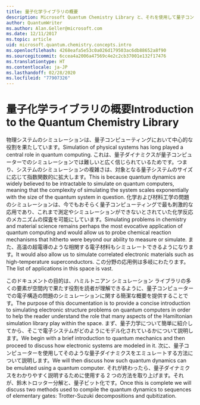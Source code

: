 ```yaml
---
title: 量子化学ライブラリの概要
description: Microsoft Quantum Chemistry Library と、それを使用して量子コンピューターの電子構造問題をシミュレートする方法について説明します。
author: QuantumWriter
ms.author: Alan.Geller@microsoft.com
ms.date: 12/11/2017
ms.topic: article
uid: microsoft.quantum.chemistry.concepts.intro
ms.openlocfilehash: 4268eafa5e53c0a026d179503ac6db88652a8f90
ms.sourcegitcommit: 6ccea4a2006a47569c4e2c2cb37001e132f17476
ms.translationtype: HT
ms.contentlocale: ja-JP
ms.lasthandoff: 02/28/2020
ms.locfileid: "77907326"
---
```

# <a name="introduction-to-the-quantum-chemistry-library"></a><span data-ttu-id="11ef5-103">量子化学ライブラリの概要</span><span class="sxs-lookup"><span data-stu-id="11ef5-103">Introduction to the Quantum Chemistry Library</span></span>

<span data-ttu-id="11ef5-104">物理システムのシミュレーションは、量子コンピューティングにおいて中心的な役割を果たしています。</span><span class="sxs-lookup"><span data-stu-id="11ef5-104">Simulation of physical systems has long played a central role in quantum computing.</span></span>  <span data-ttu-id="11ef5-105">これは、量子ダイナミクスが量子コンピューターでのシミュレーションでは難しいと広く信じられているためです。つまり、システムのシミュレーションの複雑さは、対象となる量子システムのサイズに応じて指数関数的に拡大します。</span><span class="sxs-lookup"><span data-stu-id="11ef5-105">This is because quantum dynamics are widely believed to be intractable to simulate on quantum computers, meaning that the complexity of simulating the system scales exponentially with the size of the quantum system in question.</span></span>  <span data-ttu-id="11ef5-106">化学および材料工学の問題のシミュレーションは、今でもおそらく量子コンピューティングで最も刺激的な応用であり、これまで測定やシミュレーションができないとされていた化学反応のメカニズムの探査を可能にしています。</span><span class="sxs-lookup"><span data-stu-id="11ef5-106">Simulating problems in chemistry and material science remains perhaps the most evocative application of quantum computing and would allow us to probe chemical reaction mechanisms that hitherto were beyond our ability to measure or simulate.</span></span>  <span data-ttu-id="11ef5-107">また、高温の超電導のような相関する電子材料もシミュレートできるようになります。</span><span class="sxs-lookup"><span data-stu-id="11ef5-107">It would also allow us to simulate correlated electronic materials such as high-temperature superconductors.</span></span> <span data-ttu-id="11ef5-108">この分野の応用例は多岐にわたります。</span><span class="sxs-lookup"><span data-stu-id="11ef5-108">The list of applications in this space is vast.</span></span>

<span data-ttu-id="11ef5-109">このドキュメントの目的は、ハミルトニアン シミュレーション ライブラリの多くの要素が空間内で果たす役割を読者が理解できるように、量子コンピューターでの電子構造の問題のシミュレーションに関する簡潔な概要を提供することです。</span><span class="sxs-lookup"><span data-stu-id="11ef5-109">The purpose of this documentation is to provide a concise introduction to simulating electronic structure problems on quantum computers in order to help the reader understand the role that many aspects of the Hamiltonian simulation library play within the space.</span></span>  <span data-ttu-id="11ef5-110">まず、量子力学について簡単に紹介してから、そこで電子システムがどのようにモデル化されているかについて説明します。</span><span class="sxs-lookup"><span data-stu-id="11ef5-110">We begin with a brief introduction to quantum mechanics and then proceed to discuss how electronic systems are modeled in it.</span></span>  <span data-ttu-id="11ef5-111">次に、量子コンピューターを使用してそのような量子ダイナミクスをエミュレートする方法について説明します。</span><span class="sxs-lookup"><span data-stu-id="11ef5-111">We will then discuss how such quantum dynamics can be emulated using a quantum computer.</span></span>  <span data-ttu-id="11ef5-112">それが終わったら、量子ダイナミクスをわかりやすく説明するために使用する 2 つの方法を取り上げます。それが、鈴木トロッター分解と、量子ビット化です。</span><span class="sxs-lookup"><span data-stu-id="11ef5-112">Once this is complete we will discuss two methods used to compile the quantum dynamics to sequences of elementary gates: Trotter-Suzuki decompositions and qubitization.</span></span>
